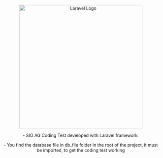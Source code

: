 <p align="center"><a href="https://laravel.com" target="_blank"><img src="https://raw.githubusercontent.com/laravel/art/master/logo-lockup/5%20SVG/2%20CMYK/1%20Full%20Color/laravel-logolockup-cmyk-red.svg" width="400" alt="Laravel Logo"></a></p>

<div align="center">
<p> - SIO AG Coding Test developed with Laravel framework. </p>
<p> - You find the database file in db_file folder in the root of the project, it must be imported, to get the coding test working </p>
</div>
